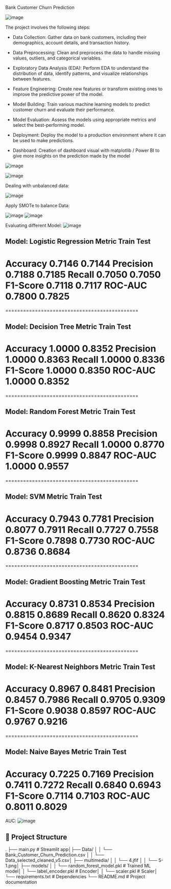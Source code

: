Bank Customer Churn Prediction


![image](https://github.com/user-attachments/assets/bf017cd9-dcbf-4860-947d-aa8aa7d77366)

The project involves the following steps:
- Data Collection: Gather data on bank customers, including their demographics, account details, and transaction history.

- Data Preprocessing: Clean and preprocess the data to handle missing values, outliers, and categorical variables.

- Exploratory Data Analysis (EDA): Perform EDA to understand the distribution of data, identify patterns, and visualize relationships between features.

- Feature Engineering: Create new features or transform existing ones to improve the predictive power of the model.

- Model Building: Train various machine learning models to predict customer churn and evaluate their performance.

- Model Evaluation: Assess the models using appropriate metrics and select the best-performing model.

- Deployment: Deploy the model to a production environment where it can be used to make predictions.

- Dashboard: Creation of dashboard visual with matplotlib / Power BI to give more insights on the prediction made by the model

![image](https://github.com/user-attachments/assets/7b88a7db-5045-4be2-accb-e1e8946aba2a)

![image](https://github.com/user-attachments/assets/6567de66-1b5f-40ec-a051-733e61c3af12)

Dealing with unbalanced data:

![image](https://github.com/user-attachments/assets/d1cdb697-a051-4547-9320-d7ca26fcadfa)

Apply SMOTe to balance Data:

![image](https://github.com/user-attachments/assets/ebe7f0a3-3efc-4f4d-8296-811d55819f62)
![image](https://github.com/user-attachments/assets/1d3de216-d9cf-4337-9864-6c0314a698fc)

Evaluating different Model:
![image](https://github.com/user-attachments/assets/36c2226b-fd22-45c9-9ccc-121a981b0db1)

Model: Logistic Regression
Metric              Train       Test
---------------------------------------------
Accuracy            0.7146      0.7144
Precision           0.7188      0.7185
Recall              0.7050      0.7050
F1-Score            0.7118      0.7117
ROC-AUC             0.7800      0.7825
=============================================
=============================================

Model: Decision Tree
Metric              Train       Test
---------------------------------------------
Accuracy            1.0000      0.8352
Precision           1.0000      0.8363
Recall              1.0000      0.8336
F1-Score            1.0000      0.8350
ROC-AUC             1.0000      0.8352
=============================================
=============================================

Model: Random Forest
Metric              Train       Test
---------------------------------------------
Accuracy            0.9999      0.8858
Precision           0.9998      0.8927
Recall              1.0000      0.8770
F1-Score            0.9999      0.8847
ROC-AUC             1.0000      0.9557
=============================================
=============================================

Model: SVM
Metric              Train       Test
---------------------------------------------
Accuracy            0.7943      0.7781
Precision           0.8077      0.7911
Recall              0.7727      0.7558
F1-Score            0.7898      0.7730
ROC-AUC             0.8736      0.8684
=============================================
=============================================

Model: Gradient Boosting
Metric              Train       Test
---------------------------------------------
Accuracy            0.8731      0.8534
Precision           0.8815      0.8689
Recall              0.8620      0.8324
F1-Score            0.8717      0.8503
ROC-AUC             0.9454      0.9347
=============================================
=============================================

Model: K-Nearest Neighbors
Metric              Train       Test
---------------------------------------------
Accuracy            0.8967      0.8481
Precision           0.8457      0.7986
Recall              0.9705      0.9309
F1-Score            0.9038      0.8597
ROC-AUC             0.9767      0.9216
=============================================
=============================================

Model: Naive Bayes
Metric              Train       Test
---------------------------------------------
Accuracy            0.7225      0.7169
Precision           0.7411      0.7272
Recall              0.6840      0.6943
F1-Score            0.7114      0.7103
ROC-AUC             0.8011      0.8029
=========================================


AUC:
![image](https://github.com/user-attachments/assets/11a17aa6-331e-46ad-bd71-c5e9aab4232b)



## 📂 Project Structure
. ├── main.py                # Streamlit app│├── Data/ │ │ └── Bank_Customer_Churn_Prediction.csv │ │ └── Data_selected_cleaned_v5.csv│ ├── multimedia/ │ │ └── 4.jfif │ │ └── 5-1.png│ ├── models/ │ │ └── random_forest_model.pkl            # Trained ML model│ │ └── label_encoder.pkl          # Encoder│ │ └── scaler.pkl          # Scaler│ └── requirements.txt       # Dependencies └── README.md              # Project documentation

